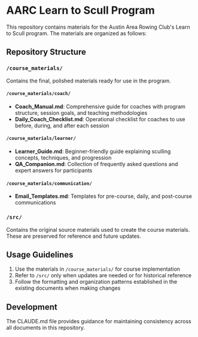 # AARC Learn to Scull Program

This repository contains materials for the Austin Area Rowing Club's Learn to Scull program. The materials are organized as follows:

## Repository Structure

### `/course_materials/`
Contains the final, polished materials ready for use in the program.

#### `/course_materials/coach/`
- **Coach_Manual.md**: Comprehensive guide for coaches with program structure, session goals, and teaching methodologies
- **Daily_Coach_Checklist.md**: Operational checklist for coaches to use before, during, and after each session

#### `/course_materials/learner/`
- **Learner_Guide.md**: Beginner-friendly guide explaining sculling concepts, techniques, and progression
- **QA_Companion.md**: Collection of frequently asked questions and expert answers for participants

#### `/course_materials/communication/`
- **Email_Templates.md**: Templates for pre-course, daily, and post-course communications

### `/src/`
Contains the original source materials used to create the course materials. These are preserved for reference and future updates.

## Usage Guidelines

1. Use the materials in `/course_materials/` for course implementation
2. Refer to `/src/` only when updates are needed or for historical reference
3. Follow the formatting and organization patterns established in the existing documents when making changes

## Development

The CLAUDE.md file provides guidance for maintaining consistency across all documents in this repository.